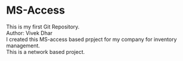 # MS-Access
This is my first Git Repository.
<br>
Author: Vivek Dhar
<br>
I created this MS-access based prpject for my company for inventory management.
<br>
This is a network based project.
